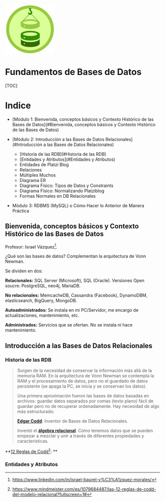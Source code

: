 ![badge](imgs/badge.webp)

# Fundamentos de Bases de Datos

[TOC]

# Indice

* [Módulo 1: Bienvenida, conceptos básicos y Contexto Histórico de las Bases de Datos](#Bienvenida, conceptos básicos y Contexto Histórico de las Bases de Datos)
* [Módulo 2: Introducción a las Bases de Datos Relacionales](#Introducción a las Bases de Datos Relacionales)
  * [Historia de las RDB](#Historia de las RDB)
  * [Entidades y Atributos](#Entidades y Atributos)
  * Entidades de Platzi Blog
  * Relaciones
  * Múltiples Muchos
  * Diagrama ER
  * Diagrama Físico: Tipos de Datos y Constraints
  * Diagrama Físico: Normalizando Platziblog
  * Formas Normales en DB Relacionales

* Módulo 3: RDBMS (MySQL) o Cómo Hacer lo Anterior de Manera Práctica





## Bienvenida, conceptos básicos y Contexto Histórico de las Bases de Datos

Profesor: Israel Vázquez[^1].

¿Qué son las bases de datos? Complementan la arquitectura de Vonn Newman.

Se dividen en dos:

**Relacionales:** SQL Server (Microsoft), SQL (Oracle). Versiones Open soucre: PostgreSQL, neo4j, MariaDB.

**No relacionales:** MemcacheDB, Cassandra (Facebook), DynamoDBM, elasticsearch, BigQuery, MongoDB.

**Autoadministrados:** Se instala en mi PC/Servidor, me encargo de actualizaciones, mantenimiento, etc.

**Administrados:** Servicios que se ofertan. No se instala ni hace mantenimiento. 



[^1]: https://www.linkedin.com/in/israel-baurel-v%C3%A1zquez-morales/

## Introducción a las Bases de Datos Relacionales

### Historia de las RDB

> Surgen de la necesidad de conservar la información más allá de la memoria RAM. En la arquitectura de Vonn Newman se contempla la RAM y el procesamiento de datos, pero no el guardado de datos persistente (se apaga la PC, se inicia y se conservan los datos).
>
> Una primera aproximación fueron las bases de datos basadas en archivos: guardar datos separados por comas (texto plano) fácil de guardar pero no de recuperar ordenadamente. Hay necesidad de algo más estructurado:
>
> **[Edgar Codd](https://en.wikipedia.org/wiki/Edgar_F._Codd)**: Inventor de Bases de Datos Relacionales.
>
> Inventó el **[álgebra relacional](https://www.geeksforgeeks.org/introduction-of-relational-algebra-in-dbms/)**. Cómo tenemos datos que se pueden empezar a mezclar y unir a través de diferentes propiedades y características.

**[12 Reglas de Codd](https://en.wikipedia.org/wiki/Codd%27s_12_rules)[^2]: **

[^2]: https://www.mindmeister.com/es/1079684487/las-12-reglas-de-codd-del-modelo-relacional?fullscreen=1#

### Entidades y Atributos

